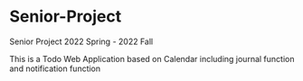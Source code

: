 # Senior-Project

Senior Project 2022 Spring - 2022 Fall

This is a Todo Web Application based on Calendar including journal function and notification function
